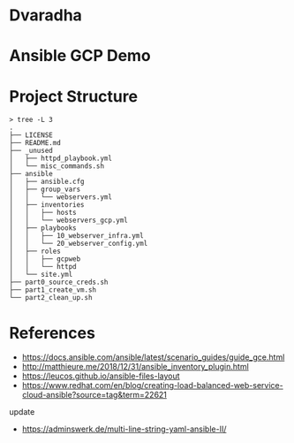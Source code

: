 # Dvaradha
# Ansible GCP Demo

# Project Structure

```text
> tree -L 3
.
├── LICENSE
├── README.md
├── _unused
│   ├── httpd_playbook.yml
│   └── misc_commands.sh
├── ansible
│   ├── ansible.cfg
│   ├── group_vars
│   │   └── webservers.yml
│   ├── inventories
│   │   ├── hosts
│   │   └── webservers_gcp.yml
│   ├── playbooks
│   │   ├── 10_webserver_infra.yml
│   │   └── 20_webserver_config.yml
│   ├── roles
│   │   ├── gcpweb
│   │   └── httpd
│   └── site.yml
├── part0_source_creds.sh
├── part1_create_vm.sh
└── part2_clean_up.sh
```
# References
- <https://docs.ansible.com/ansible/latest/scenario_guides/guide_gce.html>
- <http://matthieure.me/2018/12/31/ansible_inventory_plugin.html>
- <https://leucos.github.io/ansible-files-layout>
- <https://www.redhat.com/en/blog/creating-load-balanced-web-service-cloud-ansible?source=tag&term=22621>

update
- <https://adminswerk.de/multi-line-string-yaml-ansible-II/>
